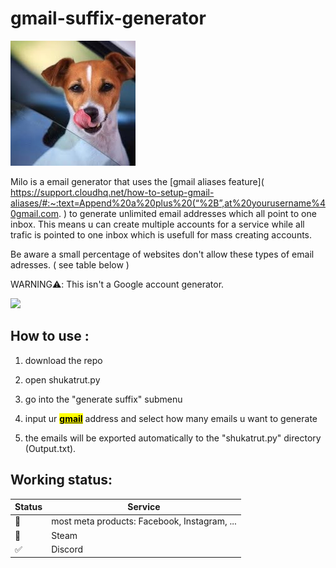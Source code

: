 # gmail-suffix-generator
![](/docs/milo.jpg)

Milo is a email generator that uses the [gmail aliases feature]( https://support.cloudhq.net/how-to-setup-gmail-aliases/#:~:text=Append%20a%20plus%20(“%2B”,at%20yourusername%40gmail.com. ) to generate unlimited email addresses which all point to one inbox.
This means u can create multiple accounts for a service while all trafic is pointed to one inbox which is usefull for mass creating accounts.

Be aware a small percentage of websites don't allow these types of email adresses. ( see table below )

WARNING⚠️: This isn't a Google account generator.

![](https://cdn.discordapp.com/attachments/916770878010839170/1094698142823366677/211336763-b56d307f-59cc-40cd-80e2-6db87ea211f8.png)

## How to use :

1.  download the repo

2.  open shukatrut.py

3.  go into the "generate suffix" submenu

4.  input ur <u><mark>**gmail**</mark></u> address and select how many emails u want to generate

5.  the emails will be exported automatically to the "shukatrut.py" directory (Output.txt).

## Working status:
| Status | Service       |
| - | ------ |
| 🚫| most meta products: Facebook, Instagram, ...|   
| 🚫| Steam | 
| ✅| Discord |
